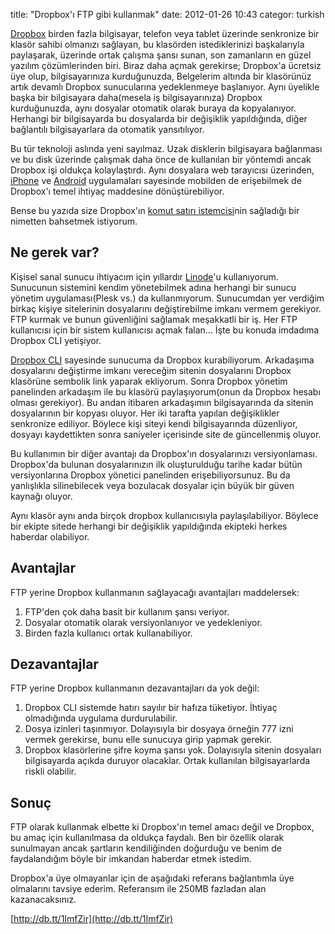 title: "Dropbox'ı FTP gibi kullanmak"
date: 2012-01-26 10:43
categor: turkish

[Dropbox](http://db.tt/1ImfZir) birden fazla bilgisayar, telefon veya tablet üzerinde senkronize bir klasör sahibi olmanızı sağlayan, bu klasörden istediklerinizi başkalarıyla paylaşarak, üzerinde ortak çalışma şansı sunan, son zamanların en güzel yazılım çözümlerinden biri. Biraz daha açmak gerekirse; Dropbox'a ücretsiz üye olup, bilgisayarınıza kurduğunuzda, Belgelerim altında bir klasörünüz artık devamlı Dropbox sunucularına yedeklenmeye başlanıyor. Aynı üyelikle başka bir bilgisayara daha(mesela iş bilgisayarınıza) Dropbox kurduğunuzda, aynı dosyalar otomatik olarak buraya da kopyalanıyor. Herhangi bir bilgisayarda bu dosyalarda bir değişiklik yapıldığında, diğer bağlantılı bilgisayarlara da otomatik yansıtılıyor.

Bu tür teknoloji aslında yeni sayılmaz. Uzak disklerin bilgisayara bağlanması ve bu disk üzerinde çalışmak daha önce de kullanılan bir yöntemdi ancak Dropbox işi oldukça kolaylaştırdı. Aynı dosyalara web tarayıcısı üzerinden, [iPhone](http://itunes.apple.com/us/app/dropbox/id327630330?mt=8) ve [Android](https://market.android.com/details?id=com.dropbox.android) uygulamaları sayesinde mobilden de erişebilmek de Dropbox'ı temel ihtiyaç maddesine dönüştürebiliyor.

Bense bu yazıda size Dropbox'ın [komut satırı istemcisi](http://www.dropboxwiki.com/Using_Dropbox_CLI)nin sağladığı bir nimetten bahsetmek istiyorum.
<!--more-->

## Ne gerek var?

Kişisel sanal sunucu ihtiyacım için yıllardır [Linode](http://www.linode.com/?r=c2c44c598b1a93f61a9aadc7eb9c1396b8456d08)'u kullanıyorum. Sunucunun sistemini kendim yönetebilmek adına herhangi bir sunucu yönetim uygulaması(Plesk vs.) da kullanmıyorum. Sunucumdan yer verdiğim birkaç kişiye sitelerinin dosyalarını değiştirebilme imkanı vermem gerekiyor. FTP kurmak ve bunun güvenliğini sağlamak meşakkatli bir iş. Her FTP kullanıcısı için bir sistem kullanıcısı açmak falan... İşte bu konuda imdadıma Dropbox CLI yetişiyor.

[Dropbox CLI](http://www.dropboxwiki.com/Using_Dropbox_CLI) sayesinde sunucuma da Dropbox kurabiliyorum. Arkadaşıma dosyalarını değiştirme imkanı vereceğim sitenin dosyalarını Dropbox klasörüne sembolik link yaparak ekliyorum. Sonra Dropbox yönetim panelinden arkadaşım ile bu klasörü paylaşıyorum(onun da Dropbox hesabı olması gerekiyor). Bu andan itibaren arkadaşımın bilgisayarında da sitenin dosyalarının bir kopyası oluyor. Her iki tarafta yapılan değişiklikler senkronize ediliyor. Böylece kişi siteyi kendi bilgisayarında düzenliyor, dosyayı kaydettikten sonra saniyeler içerisinde site de güncellenmiş oluyor.

Bu kullanımın bir diğer avantajı da Dropbox'ın dosyalarınızı versiyonlaması. Dropbox'da bulunan dosyalarınızın ilk oluşturulduğu tarihe kadar bütün versiyonlarına Dropbox yönetici panelinden erişebiliyorsunuz. Bu da yanlışlıkla silinebilecek veya bozulacak dosyalar için büyük bir güven kaynağı oluyor.

Aynı klasör aynı anda birçok dropbox kullanıcısıyla paylaşılabiliyor. Böylece bir ekipte sitede herhangi bir değişiklik yapıldığında ekipteki herkes haberdar olabiliyor.

## Avantajlar

FTP yerine Dropbox kullanmanın sağlayacağı avantajları maddelersek:

1. FTP'den çok daha basit bir kullanım şansı veriyor.
2. Dosyalar otomatik olarak versiyonlanıyor ve yedekleniyor.
3. Birden fazla kullanıcı ortak kullanabiliyor.

## Dezavantajlar

FTP yerine Dropbox kullanmanın dezavantajları da yok değil:

1. Dropbox CLI sistemde hatırı sayılır bir hafıza tüketiyor. İhtiyaç olmadığında uygulama durdurulabilir.
2. Dosya izinleri taşınmıyor. Dolayısıyla bir dosyaya örneğin 777 izni vermek gerekirse, bunu elle sunucuya girip yapmak gerekir.
3. Dropbox klasörlerine şifre koyma şansı yok. Dolayısıyla sitenin dosyaları bilgisayarda açıkda duruyor olacaklar. Ortak kullanılan bilgisayarlarda riskli olabilir.

## Sonuç

FTP olarak kullanmak elbette ki Dropbox'ın temel amacı değil ve Dropbox, bu amaç için kullanılmasa da oldukça faydalı. Ben bir özellik olarak sunulmayan ancak şartların kendiliğinden doğurduğu ve benim de faydalandığım böyle bir imkandan haberdar etmek istedim.

Dropbox'a üye olmayanlar için de aşağıdaki referans bağlantımla üye olmalarını tavsiye ederim. Referansım ile 250MB fazladan alan kazanacaksınız.

[http://db.tt/1ImfZir](http://db.tt/1ImfZir)
